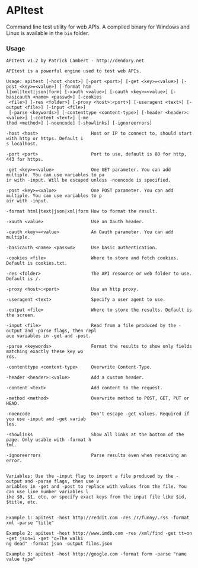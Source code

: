 APItest
=======

Command line test utility for web APIs. A compiled binary for Windows and Linux is available in the `bin` folder.

### Usage
    APItest v1.2 by Patrick Lambert - http://dendory.net
     
    APItest is a powerful engine used to test web APIs.
    
    Usage: apitest [-host <host>] [-port <port>] [-get <key>=<value>] [-post <key>=<value>] [-format htm
    l|xml|text|json|form] [-xauth <value>] [-oauth <key>=<value>] [-basicauth <name> <passwd>] [-cookies
     <file>] [-res <folder>] [-proxy <host>:<port>] [-useragent <text>] [-output <file>] [-input <file>]
     [-parse <keywords>] [-contenttype <content-type>] [-header <header>:<value>] [-content <text>] [-me
    thod <method>] [-noencode] [-showlinks] [-ignoreerrors]
    
    -host <host>                    Host or IP to connect to, should start with http or https. Default i
    s localhost.
    
    -port <port>                    Port to use, default is 80 for http, 443 for https.
    
    -get <key>=<value>              One GET parameter. You can add multiple. You can use variables to pa
    ir with -input. Will be escaped unless -noencode is specified.
    
    -post <key>=<value>             One POST parameter. You can add multiple. You can use variables to p
    air with -input.
    
    -format html|text|json|xml|form How to format the result.
    
    -xauth <value>                  Use an Xauth header.
    
    -oauth <key>=<value>            An Oauth parameter. You can add multiple.
    
    -basicauth <name> <passwd>      Use basic authentication.
    
    -cookies <file>                 Where to store and fetch cookies. Default is cookies.txt.
    
    -res <folder>                   The API resource or web folder to use. Default is /.
    
    -proxy <host>:<port>            Use an http proxy.
    
    -useragent <text>               Specify a user agent to use.
    
    -output <file>                  Where to store the results. Default is the screen.
    
    -input <file>                   Read from a file produced by the -output and -parse flags, then repl
    ace variables in -get and -post.
    
    -parse <keywords>               Format the results to show only fields matching exactly these key wo
    rds.
    
    -contenttype <content-type>     Overwrite Content-Type.
    
    -header <header>:<value>        Add a custom header.
    
    -content <text>                 Add content to the request.
    
    -method <method>                Overwrite method to POST, GET, PUT or HEAD.
    
    -noencode                       Don't escape -get values. Required if you use -input and -get variab
    les.
    
    -showlinks                      Show all links at the bottom of the page. Only usable with -format h
    tml.
    
    -ignoreerrors                   Parse results even when receiving an error.
    
    
    Variables: Use the -input flag to import a file produced by the -output and -parse flags, then use v
    ariables in -get and -post to replace with values from the file. You can use line number variables l
    ike $0, $1, etc, or specify exact keys from the input file like $id, $title, etc.
    
    
    Example 1: apitest -host http://reddit.com -res /r/funny/.rss -format xml -parse "title"
    
    Example 2: apitest -host http://www.imdb.com -res /xml/find -get tt=on -get json=1 -get "q=The walki
    ng dead" -format json -output films.json
    
    Example 3: apitest -host http://google.com -format form -parse "name value type"
